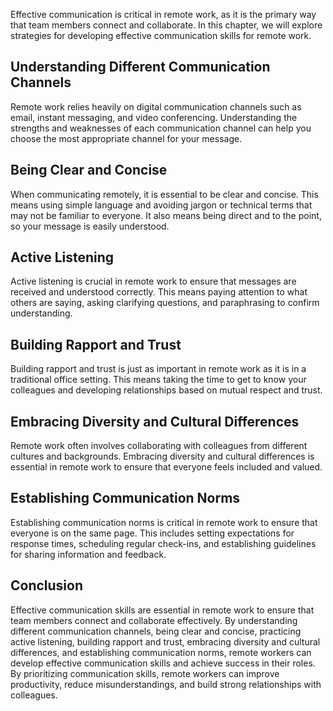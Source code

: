 
Effective communication is critical in remote work, as it is the primary way that team members connect and collaborate. In this chapter, we will explore strategies for developing effective communication skills for remote work.

Understanding Different Communication Channels
---------------------------------------------------------

Remote work relies heavily on digital communication channels such as email, instant messaging, and video conferencing. Understanding the strengths and weaknesses of each communication channel can help you choose the most appropriate channel for your message.

Being Clear and Concise
----------------------------------

When communicating remotely, it is essential to be clear and concise. This means using simple language and avoiding jargon or technical terms that may not be familiar to everyone. It also means being direct and to the point, so your message is easily understood.

Active Listening
---------------------------

Active listening is crucial in remote work to ensure that messages are received and understood correctly. This means paying attention to what others are saying, asking clarifying questions, and paraphrasing to confirm understanding.

Building Rapport and Trust
-------------------------------------

Building rapport and trust is just as important in remote work as it is in a traditional office setting. This means taking the time to get to know your colleagues and developing relationships based on mutual respect and trust.

Embracing Diversity and Cultural Differences
-------------------------------------------------------

Remote work often involves collaborating with colleagues from different cultures and backgrounds. Embracing diversity and cultural differences is essential in remote work to ensure that everyone feels included and valued.

Establishing Communication Norms
-------------------------------------------

Establishing communication norms is critical in remote work to ensure that everyone is on the same page. This includes setting expectations for response times, scheduling regular check-ins, and establishing guidelines for sharing information and feedback.

Conclusion
----------

Effective communication skills are essential in remote work to ensure that team members connect and collaborate effectively. By understanding different communication channels, being clear and concise, practicing active listening, building rapport and trust, embracing diversity and cultural differences, and establishing communication norms, remote workers can develop effective communication skills and achieve success in their roles. By prioritizing communication skills, remote workers can improve productivity, reduce misunderstandings, and build strong relationships with colleagues.
